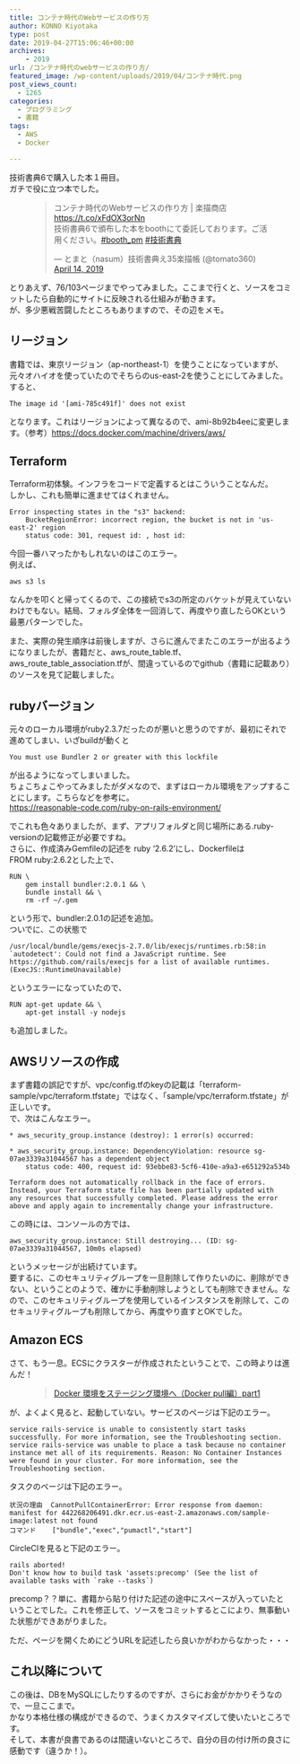 ```yaml
---
title: コンテナ時代のWebサービスの作り方
author: KONNO Kiyotaka
type: post
date: 2019-04-27T15:06:46+00:00
archives:
    - 2019
url: /コンテナ時代のwebサービスの作り方/
featured_image: /wp-content/uploads/2019/04/コンテナ時代.png
post_views_count:
  - 1265
categories:
  - プログラミング
  - 書籍
tags:
  - AWS
  - Docker

---
```

技術書典6で購入した本１冊目。  
ガチで役に立つ本でした。  
<figure class="wp-block-embed-twitter wp-block-embed is-type-rich is-provider-twitter">

<div class="wp-block-embed__wrapper">
  <blockquote class="twitter-tweet" data-width="500" data-dnt="true">
    <p lang="ja" dir="ltr">
      コンテナ時代のWebサービスの作り方 | 楽描商店 <a href="https://t.co/xFdOX3orNn">https://t.co/xFdOX3orNn</a> <br />技術書典6で頒布した本をboothにて委託しております。ご活用ください。<a href="https://twitter.com/hashtag/booth_pm?src=hash&ref_src=twsrc%5Etfw">#booth_pm</a> <a href="https://twitter.com/hashtag/%E6%8A%80%E8%A1%93%E6%9B%B8%E5%85%B8?src=hash&ref_src=twsrc%5Etfw">#技術書典</a>
    </p>&mdash; とまと（nasum）技術書典え35楽描帳 (@tomato360) 
    <a href="https://twitter.com/tomato360/status/1117434939748667393?ref_src=twsrc%5Etfw">April 14, 2019</a>
  </blockquote>
</div></figure> 

とりあえず、76/103ページまでやってみました。ここまで行くと、ソースをコミットしたら自動的にサイトに反映される仕組みが動きます。  
が、多少悪戦苦闘したところもありますので、その辺をメモ。

## リージョン

書籍では、東京リージョン（ap-northeast-1）を使うことになっていますが、元々オハイオを使っていたのでそちらのus-east-2を使うことにしてみました。  
すると、

<pre class="wp-block-code"><code>The image id '[ami-785c491f]' does not exist</code></pre>

となります。これはリージョンによって異なるので、ami-8b92b4eeに変更します。（参考）<https://docs.docker.com/machine/drivers/aws/>

## Terraform

Terraform初体験。インフラをコードで定義するとはこういうことなんだ。  
しかし、これも簡単に進ませてはくれません。

<pre class="wp-block-code"><code>Error inspecting states in the "s3" backend:
    BucketRegionError: incorrect region, the bucket is not in 'us-east-2' region
	status code: 301, request id: , host id: </code></pre>

今回一番ハマったかもしれないのはこのエラー。  
例えば、

<pre class="wp-block-code"><code>aws s3 ls</code></pre>

なんかを叩くと帰ってくるので、この接続でs3の所定のバケットが見えていないわけでもない。結局、フォルダ全体を一回消して、再度やり直したらOKという最悪パターンでした。

また、実際の発生順序は前後しますが、さらに進んでまたこのエラーが出るようになりましたが、書籍だと、aws\_route\_table.tf、aws\_route\_table_association.tfが、間違っているのでgithub（書籍に記載あり）のソースを見て記載しました。

## rubyバージョン

元々のローカル環境がruby2.3.7だったのが悪いと思うのですが、最初にそれで進めてしまい、いざbuildが動くと

<pre class="wp-block-code"><code>You must use Bundler 2 or greater with this lockfile</code></pre>

が出るようになってしまいました。  
ちょこちょこやってみましたがダメなので、まずはローカル環境をアップすることにします。こちらなどを参考に。  
<https://reasonable-code.com/ruby-on-rails-environment/>

でこれも色々ありましたが、まず、アプリフォルダと同じ場所にある.ruby-versionの記載修正が必要ですね。  
さらに、作成済みGemfileの記述を ruby &#8216;2.6.2&#8217;にし、Dockerfileは  
FROM ruby:2.6.2とした上で、

<pre class="wp-block-code"><code>RUN \
    gem install bundler:2.0.1 && \
    bundle install && \
    rm -rf ~/.gem</code></pre>

という形で、bundler:2.0.1の記述を追加。  
ついでに、この状態で

<pre class="wp-block-code"><code>/usr/local/bundle/gems/execjs-2.7.0/lib/execjs/runtimes.rb:58:in `autodetect': Could not find a JavaScript runtime. See https://github.com/rails/execjs for a list of available runtimes. (ExecJS::RuntimeUnavailable)</code></pre>

というエラーになっていたので、  


<pre class="wp-block-code"><code>RUN apt-get update && \
    apt-get install -y nodejs</code></pre>

も追加しました。

## AWSリソースの作成

まず書籍の誤記ですが、vpc/config.tfのkeyの記載は「terraform-sample/vpc/terraform.tfstate」ではなく、「sample/vpc/terraform.tfstate」が正しいです。  
で、次はこんなエラー。

<pre class="wp-block-code"><code>* aws_security_group.instance (destroy): 1 error(s) occurred:

* aws_security_group.instance: DependencyViolation: resource sg-07ae3339a31044567 has a dependent object
	status code: 400, request id: 93ebbe83-5cf6-410e-a9a3-e651292a534b

Terraform does not automatically rollback in the face of errors.
Instead, your Terraform state file has been partially updated with
any resources that successfully completed. Please address the error
above and apply again to incrementally change your infrastructure.</code></pre>

この時には、コンソールの方では、

<pre class="wp-block-code"><code>aws_security_group.instance: Still destroying... (ID: sg-07ae3339a31044567, 10m0s elapsed)</code></pre>

というメッセージが出続けています。  
要するに、このセキュリティグループを一旦削除して作りたいのに、削除ができない、ということのようで、確かに手動削除しようとしても削除できません。なので、このセキュリティグループを使用しているインスタンスを削除して、このセキュリティグループも削除してから、再度やり直すとOKでした。

## Amazon ECS

さて、もう一息。ECSにクラスターが作成されたということで、この時よりは進んだ！<figure class="wp-block-embed is-type-rich is-provider-programmers-office">

<div class="wp-block-embed__wrapper">
  <blockquote class="wp-embedded-content" data-secret="W9JSW4usc5">
    <a href="https://www.programmers-office.ml/docker-%e7%92%b0%e5%a2%83%e3%82%92%e3%82%b9%e3%83%86%e3%83%bc%e3%82%b8%e3%83%b3%e3%82%b0%e7%92%b0%e5%a2%83%e3%81%b8%ef%bc%88docker-pull%e7%b7%a8%ef%bc%89part1/">Docker 環境をステージング環境へ（Docker pull編）part1</a>
  </blockquote>
</div></figure> 

が、よくよく見ると、起動していない。サービスのページは下記のエラー。

<pre class="wp-block-code"><code>service rails-service is unable to consistently start tasks successfully. For more information, see the Troubleshooting section.
service rails-service was unable to place a task because no container instance met all of its requirements. Reason: No Container Instances were found in your cluster. For more information, see the Troubleshooting section.</code></pre>

タスクのページは下記のエラー。

<pre class="wp-block-code"><code>状況の理由	CannotPullContainerError: Error response from daemon: manifest for 442268206491.dkr.ecr.us-east-2.amazonaws.com/sample-image:latest not found
コマンド	["bundle","exec","pumactl","start"]</code></pre>

CircleCIを見ると下記のエラー。

<pre class="wp-block-code"><code>rails aborted!
Don't know how to build task 'assets:precomp' (See the list of available tasks with `rake --tasks`)</code></pre>

precomp？？単に、書籍から貼り付けた記述の途中にスペースが入っていたということでした。これを修正して、ソースをコミットするとこにより、無事動いた状態ができあがりました。

ただ、ページを開くためにどうURLを記述したら良いかがわからなかった・・・

## これ以降について

この後は、DBをMySQLにしたりするのですが、さらにお金がかかりそうなので、一旦ここまで。  
かなり本格仕様の構成ができるので、うまくカスタマイズして使いたいところです。  
そして、本書が良書であるのは間違いないところで、自分の目の付け所の良さに感動です（違うか！）。